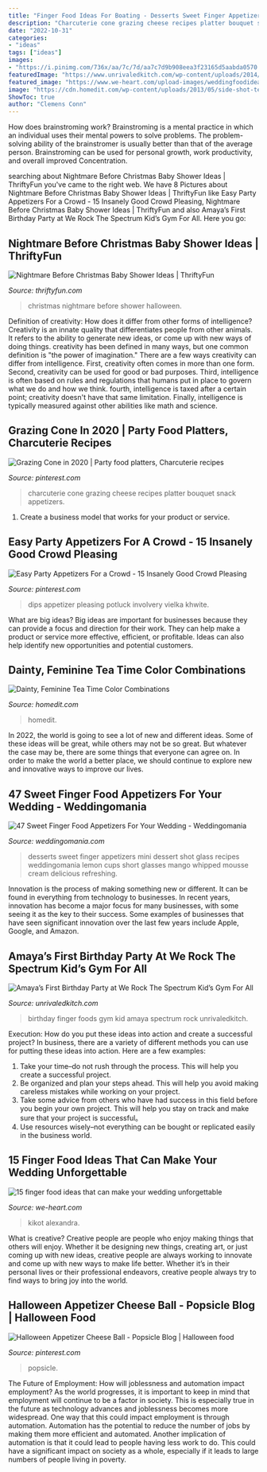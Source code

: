 ```yaml
---
title: "Finger Food Ideas For Boating - Desserts Sweet Finger Appetizers Mini Dessert Shot Glass Recipes Weddingomania Lemon Cups Short Glasses Mango Whipped Mousse Cream Delicious Refreshing"
description: "Charcuterie cone grazing cheese recipes platter bouquet snack appetizers"
date: "2022-10-31"
categories:
- "ideas"
tags: ["ideas"]
images:
- "https://i.pinimg.com/736x/aa/7c/7d/aa7c7d9b908eea3f23165d5aabda0570.jpg"
featuredImage: "https://www.unrivaledkitch.com/wp-content/uploads/2014/09/003-1024x768.jpg"
featured_image: "https://www.we-heart.com/upload-images/weddingfoodideassmall2.jpg"
image: "https://cdn.homedit.com/wp-content/uploads/2013/05/side-shot-tea-party-table.jpg"
ShowToc: true
author: "Clemens Conn"
---
```



How does brainstroming work?
Brainstroming is a mental practice in which an individual uses their mental powers to solve problems. The problem-solving ability of the brainstromer is usually better than that of the average person. Brainstroming can be used for personal growth, work productivity, and overall improved Concentration.

	

		
searching about Nightmare Before Christmas Baby Shower Ideas | ThriftyFun you've came to the right web. We have 8 Pictures about Nightmare Before Christmas Baby Shower Ideas | ThriftyFun like Easy Party Appetizers For a Crowd - 15 Insanely Good Crowd Pleasing, Nightmare Before Christmas Baby Shower Ideas | ThriftyFun and also Amaya’s First Birthday Party at We Rock The Spectrum Kid’s Gym For All. Here you go:
		
    
## Nightmare Before Christmas Baby Shower Ideas | ThriftyFun

<img loading=lazy src="http://img.thrfun.com/img/085/272/nightmare_before_christmas_baby_shower_6_l1.jpg" onerror="this.onerror=null;this.src='https://tse1.mm.bing.net/th?id=OIP.CozR2ldHgrJgHK5e2uv-GQHaE7&amp;pid=15.1';" alt="Nightmare Before Christmas Baby Shower Ideas | ThriftyFun">

_Source: thriftyfun.com_

>christmas nightmare before shower halloween. 

	

Definition of creativity: How does it differ from other forms of intelligence?
Creativity is an innate quality that differentiates people from other animals. It refers to the ability to generate new ideas, or come up with new ways of doing things. creativity has been defined in many ways, but one common definition is "the power of imagination." There are a few ways creativity can differ from intelligence. First, creativity often comes in more than one form. Second, creativity can be used for good or bad purposes. Third, intelligence is often based on rules and regulations that humans put in place to govern what we do and how we think. fourth, intelligence is taxed after a certain point; creativity doesn't have that same limitation. Finally, intelligence is typically measured against other abilities like math and science.

    
## Grazing Cone In 2020 | Party Food Platters, Charcuterie Recipes

<img loading=lazy src="https://i.pinimg.com/736x/37/9e/b0/379eb074cf03a3cd43cdda0165056be6.jpg" onerror="this.onerror=null;this.src='https://tse1.mm.bing.net/th?id=OIP.SZWwgc57c-agLSJle_dovgHaGw&amp;pid=15.1';" alt="Grazing Cone in 2020 | Party food platters, Charcuterie recipes">

_Source: pinterest.com_

>charcuterie cone grazing cheese recipes platter bouquet snack appetizers. 

	

1. Create a business model that works for your product or service.

    
## Easy Party Appetizers For A Crowd - 15 Insanely Good Crowd Pleasing

<img loading=lazy src="https://i.pinimg.com/736x/aa/7c/7d/aa7c7d9b908eea3f23165d5aabda0570.jpg" onerror="this.onerror=null;this.src='https://tse3.mm.bing.net/th?id=OIP.mNiQ0-mSAp7Gz0ziPyqfiQHaLH&amp;pid=15.1';" alt="Easy Party Appetizers For a Crowd - 15 Insanely Good Crowd Pleasing">

_Source: pinterest.com_

>dips appetizer pleasing potluck involvery vielka khwite. 

	

What are big ideas?
Big ideas are important for businesses because they can provide a focus and direction for their work. They can help make a product or service more effective, efficient, or profitable. Ideas can also help identify new opportunities and potential customers.

    
## Dainty, Feminine Tea Time Color Combinations

<img loading=lazy src="https://cdn.homedit.com/wp-content/uploads/2013/05/side-shot-tea-party-table.jpg" onerror="this.onerror=null;this.src='https://tse1.mm.bing.net/th?id=OIP.v_7y2oq1d6a0GjRtYRhJqwHaLH&amp;pid=15.1';" alt="Dainty, Feminine Tea Time Color Combinations">

_Source: homedit.com_

>homedit. 

	

In 2022, the world is going to see a lot of new and different ideas. Some of these ideas will be great, while others may not be so great. But whatever the case may be, there are some things that everyone can agree on. In order to make the world a better place, we should continue to explore new and innovative ways to improve our lives.

    
## 47 Sweet Finger Food Appetizers For Your Wedding - Weddingomania

<img loading=lazy src="http://i.weddingomania.com/47-sweet-finger-food-appetizers-for-your-wedding-39-500x666.jpg" onerror="this.onerror=null;this.src='https://tse2.mm.bing.net/th?id=OIP.5CTgUeO-Y_jdgpgqNqDInQHaJ3&amp;pid=15.1';" alt="47 Sweet Finger Food Appetizers For Your Wedding - Weddingomania">

_Source: weddingomania.com_

>desserts sweet finger appetizers mini dessert shot glass recipes weddingomania lemon cups short glasses mango whipped mousse cream delicious refreshing. 

	

Innovation is the process of making something new or different. It can be found in everything from technology to businesses. In recent years, innovation has become a major focus for many businesses, with some seeing it as the key to their success. Some examples of businesses that have seen significant innovation over the last few years include Apple, Google, and Amazon.

    
## Amaya’s First Birthday Party At We Rock The Spectrum Kid’s Gym For All

<img loading=lazy src="https://www.unrivaledkitch.com/wp-content/uploads/2014/09/003-1024x768.jpg" onerror="this.onerror=null;this.src='https://tse2.mm.bing.net/th?id=OIP.uHn-KVmhaKcUO_lVsGE6hAHaFj&amp;pid=15.1';" alt="Amaya’s First Birthday Party at We Rock The Spectrum Kid’s Gym For All">

_Source: unrivaledkitch.com_

>birthday finger foods gym kid amaya spectrum rock unrivaledkitch. 

	

Execution: How do you put these ideas into action and create a successful project?
In business, there are a variety of different methods you can use for putting these ideas into action. Here are a few examples:
1. Take your time–do not rush through the process. This will help you create a successful project.
2. Be organized and plan your steps ahead. This will help you avoid making careless mistakes while working on your project.
3. Take some advice from others who have had success in this field before you begin your own project. This will help you stay on track and make sure that your project is successful。
4. Use resources wisely–not everything can be bought or replicated easily in the business world.

    
## 15 Finger Food Ideas That Can Make Your Wedding Unforgettable

<img loading=lazy src="https://www.we-heart.com/upload-images/weddingfoodideassmall2.jpg" onerror="this.onerror=null;this.src='https://tse4.mm.bing.net/th?id=OIP.-jFxV4aVdt14sQ6EZ9v9FAHaLH&amp;pid=15.1';" alt="15 finger food ideas that can make your wedding unforgettable">

_Source: we-heart.com_

>kikot alexandra. 

	

What is creative?
Creative people are people who enjoy making things that others will enjoy. Whether it be designing new things, creating art, or just coming up with new ideas, creative people are always working to innovate and come up with new ways to make life better. Whether it’s in their personal lives or their professional endeavors, creative people always try to find ways to bring joy into the world.

    
## Halloween Appetizer Cheese Ball - Popsicle Blog | Halloween Food

<img loading=lazy src="https://i.pinimg.com/736x/e6/8b/fd/e68bfdf366ed9d68be05c4761d3fb4ae.jpg" onerror="this.onerror=null;this.src='https://tse1.mm.bing.net/th?id=OIP.kTSinMeu3k_hkiUqf-EpxQHaLG&amp;pid=15.1';" alt="Halloween Appetizer Cheese Ball - Popsicle Blog | Halloween food">

_Source: pinterest.com_

>popsicle. 

	

The Future of Employment: How will joblessness and automation impact employment?
As the world progresses, it is important to keep in mind that employment will continue to be a factor in society. This is especially true in the future as technology advances and joblessness becomes more widespread. One way that this could impact employment is through automation. Automation has the potential to reduce the number of jobs by making them more efficient and automated. Another implication of automation is that it could lead to people having less work to do. This could have a significant impact on society as a whole, especially if it leads to large numbers of people living in poverty.

